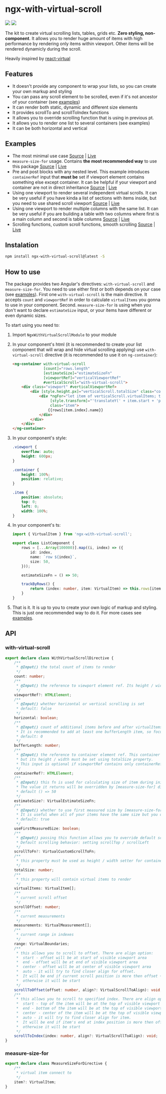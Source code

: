# ngx-with-virtual-scroll

[<img src="https://img.shields.io/badge/npm-1.0.0-brightgreen">](https://www.npmjs.com/package/ngx-with-virtual-scroll) [<img src="https://img.shields.io/badge/minzipped-2.6kb-informational">](https://bundlephobia.com/result?p=ngx-with-virtual-scroll)

The kit to create virtual scrolling lists, tables, grids etc. **Zero styling, non-component**. It allows you to render huge amount of items with high performance by rendering only items within viewport. Other items will be rendered dynamicly   during the scroll. 

Heavily inspired by [react-virtual](https://github.com/tannerlinsley/react-virtual)

## Features

- It doesn't provide any component to wrap your lists, so you can create your own markup and styling
- You can pass any scroll element to be scrolled, even if it's not ancestor of your container (see [examples](https://github.com/egorgrushin/ngx-with-virtual-scroll/tree/master/README.md#examples))
- It can render both static, dynamic and different size elements
- It provides scrollTo and scrollToIndex functions
- It allows you to override scrolling function that is using in previous pt.
- It allows you to render one list to several containers (see examples)
- It can be both horizontal and vertical

## Examples

- The most minimal use case [Source](https://github.com/egorgrushin/ngx-with-virtual-scroll/tree/master/examples/src/app/minimal) | [Live](https://codesandbox.io/s/github/egorgrushin/ngx-with-virtual-scroll/tree/master/examples?initialpath=/minimal&file=/src/app/minimal/minimal.component.html)
- `measure-size-for` usage. Contains **the most recommended way** to use this package  [Source](https://github.com/egorgrushin/ngx-with-virtual-scroll/tree/master/examples/src/app/sizes) | [Live](https://codesandbox.io/s/github/egorgrushin/ngx-with-virtual-scroll/tree/master/examples?initialpath=/sizes&file=/src/app/sizes/sizes.component.html)
- Pre and post blocks with any nested level. This example introduces `containerRef` input that **must be** set if viewport element contains something else except container. It can be helpful if your viewport and container are not in direct inheritance [Source](https://github.com/egorgrushin/ngx-with-virtual-scroll/tree/master/examples/src/app/blocks) | [Live](https://codesandbox.io/s/github/egorgrushin/ngx-with-virtual-scroll/tree/master/examples?initialpath=/blocks&file=/src/app/blocks/blocks.component.html)
- Using one viewport to render several independent virtual scrolls. It can be very useful if you have kinda a list of sections with items inside, but you need to use shared scroll viewport [Source](https://github.com/egorgrushin/ngx-with-virtual-scroll/tree/master/examples/src/app/one-viewport-several-scrolls) | [Live](https://codesandbox.io/s/github/egorgrushin/ngx-with-virtual-scroll/tree/master/examples?initialpath=/one-viewport-several-scrolls&file=/src/app/one-viewport-several-scrolls/one-viewport-several-scrolls.component.html)
- Using one viewport to render multiple columns with the same list. It can be very useful if you are building a table with two columns where first is a main column and second is table columns [Source](https://github.com/egorgrushin/ngx-with-virtual-scroll/tree/master/examples/src/app/multi-columns) | [Live](https://codesandbox.io/s/github/egorgrushin/ngx-with-virtual-scroll/tree/master/examples?initialpath=/multi-columns&file=/src/app/multi-columns/multi-columns.component.html)
- Scrolling functions, custom scroll functions, smooth scrolling [Source](https://github.com/egorgrushin/ngx-with-virtual-scroll/tree/master/examples/src/app/scroll) | [Live](https://codesandbox.io/s/github/egorgrushin/ngx-with-virtual-scroll/tree/master/examples?initialpath=/scroll&file=/src/app/scroll/scroll.component.html)

## Instalation

```bash
npm install ngx-with-virtual-scroll@latest -S
```

## How to use

The package provides two Angular's directives: `with-virtual-scroll` and `measure-size-for`. You need to use either first or both depends on your case (see [examples](https://github.com/egorgrushin/ngx-with-virtual-scroll/tree/master/README.md#examples)). First one `with-virtual-scroll` is the main directive. It accepts `count` and `viewportRef` in order to calculate `virtualItems` you gonna to use in your component. Second. `measure-size-for` is using when you don't want to declare `estimateSize` input, or your items have different or even dynamic sizes.

To start using you need to:

1. Import `NgxWithVirtualScrollModule` to your module

2. In your component's html (it is recommended to create your list component that will wrap and hide virtual scrolling applying) use `with-virtual-scroll` directive (it is recommended to use it on `ng-container`):

   ```html
   <ng-container with-virtual-scroll
                 [count]="rows.length"
                 [estimateSize]="estimateSizeFn"
                 [viewportRef]="verticalViewportRef"
                 #verticalScroll="with-virtual-scroll">
       <div class="viewport" #verticalViewportRef>
           <div [style.height.px]="verticalScroll.totalSize" class="container">
               <div *ngFor="let item of verticalScroll.virtualItems; trackBy: trackByRows()"
                    [style.transform]="'translateY(' + item.start + 'px)'"
                    class="item">
                   {{rows[item.index].name}}
               </div>
           </div>
       </div>
   </ng-container>
   ```

3. In your component's style:

   ```css
   .viewport {
       overflow: auto;
       height: 600px;
   }
   
   .container {
       height: 100%;
       position: relative;
   }
   
   .item {
       position: absolute;
       top: 0;
       left: 0;
       width: 100%;
   }
   ```

4. In your component's ts:

   ```typescript
   import { VirtualItem } from 'ngx-with-virtual-scroll';
   
   export class ListComponent {
       rows = [...Array(100000)].map((i, index) => ({
           id: index,
           name: `row ${index}`,
           size: 50,
       }));
   
       estimateSizeFn = () => 50;
   
       trackByRows() {
           return (index: number, item: VirtualItem) => this.rows[item.index].id;
       }
   }
   ```

5. That is it. It is up to you to create your own logic of markup and styling. This is just one recommended way to do it. For more cases see [examples](https://github.com/egorgrushin/ngx-with-virtual-scroll/tree/master/README.md#examples).

## API

### with-virtual-scroll

```typescript
export declare class WithVirtualScrollDirective {
    /**
     * @Input() the total count of items to render
     */
    count: number;
    /**
     * @Input() the reference to viewport element ref. Its height / width will be used as items limiter
     */
    viewportRef?: HTMLElement;
    /**
     * @Input() whether horizontal or vertical scrolling is set
     * default: false
     */
    horizontal: boolean;
    /**
     * @Input() count of additional items before and after virtualItems.
     * It is recommended to add at least one bufferLength item, so focus will work
     * default: 0
     */
    bufferLength: number;
    /**
     * @Input() the reference to container element ref. This container should contain visible items,
     * but its height / width must be set using totalSize property.
     * This input is optional if viewportRef contains only containerRef, otherwise it must be set.
     */
    containerRef?: HTMLElement;
    /**
     * @Input() this fn is used for calculating size of item during initial measuring.
     * The value it returns will be overridden by [measure-size-for] directive if it is set
     * default () => 50
     */
    estimateSize?: VirtualEstimateSizeFn;
    /**
     * @Input() whether to use first measured size by [measure-size-for] directive as a size for all items.
     * It is useful when all of your items have the same size but you don't want to set it using estimateSize input.
     * default: true
     */
    useFirstMeasuredSize: boolean;
    /**
     * @Input() passing this function allows you to override default scrolling behavior.
     * Default scrolling behavior: setting scrollTop / scrollLeft
     */
    scrollToFn?: VirtualCustomScrollToFn;
    /**
     * this property must be used as height / width setter for containerRef
     */
    totalSize: number;
    /**
     * this property will contain virtual items to render
     */
    virtualItems: VirtualItem[];
    /**
     * current scroll offset
     */
    scrollOffset: number;
    /**
     * current measurements
     */
    measurements: VirtualMeasurement[];
    /**
     * current range in indexes
     */
    range: VirtualBoundaries;
    /**
     * this allows you to scroll to offset. There are align option:
     *  start - offset will be at start of visible viewport area
     *  end - offset will be at end of visible viewport area
     *  center - offset will be at center of visible viewport area
     *  auto - it will try to find closer align for offset.
     *  It will be end if current scroll position is more then offset + viewport size,
     *  otherwise it will be start
     */
    scrollToOffset(offset: number, align?: VirtualScrollToAlign): void;
    /**
     * this allows you to scroll to specified index. There are align option:
     *  start - top of the item will be at the top of visible viewport area
     *  end - bottom of the item will be at the top of visible viewport area
     *  center - center of the item will be at the top of visible viewport area
     *  auto - it will try to find closer align for item.
     *  It will be end if item's end at index position is more then offset + viewport size,
     *  otherwise it will be start
     */
    scrollToIndex(index: number, align?: VirtualScrollToAlign): void;
}
```

### measure-size-for

```typescript
export declare class MeasureSizeForDirective {
    /**
     * virtual item connect to
     */
    item?: VirtualItem;
}
```

